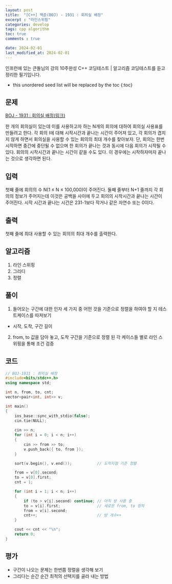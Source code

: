 ```yaml
---
layout: post
title:  "[C++] 백준(BOJ) - 1931 : 회의실 배정"
excerpt : "라인스위핑"
categories: develop
tags: cpp algorithm
toc: true
comments : true

date: 2024-02-01
last_modified_at: 2024-02-01
---
```

> <span style="font-size: 80%">
인프런에 있는 큰돌님의 강의 10주완성 C++ 코딩테스트 | 알고리즘 코딩테스트를 듣고 정리한 필기입니다.</span>

<!--more-->

* this unordered seed list will be replaced by the toc
{:toc}

## 문제 

[BOJ -  1931 : 회의실 배정(링크)](https://www.acmicpc.net/problem/1931)  

한 개의 회의실이 있는데 이를 사용하고자 하는 N개의 회의에 대하여 회의실 사용표를 만들려고 한다. 각 회의 I에 대해 시작시간과 끝나는 시간이 주어져 있고, 각 회의가 겹치지 않게 하면서 회의실을 사용할 수 있는 회의의 최대 개수를 찾아보자. 단, 회의는 한번 시작하면 중간에 중단될 수 없으며 한 회의가 끝나는 것과 동시에 다음 회의가 시작될 수 있다. 회의의 시작시간과 끝나는 시간이 같을 수도 있다. 이 경우에는 시작하자마자 끝나는 것으로 생각하면 된다.

## 입력

첫째 줄에 회의의 수 N(1 ≤ N ≤ 100,000)이 주어진다. 둘째 줄부터 N+1 줄까지 각 회의의 정보가 주어지는데 이것은 공백을 사이에 두고 회의의 시작시간과 끝나는 시간이 주어진다. 시작 시간과 끝나는 시간은 231-1보다 작거나 같은 자연수 또는 0이다.

## 출력
첫째 줄에 최대 사용할 수 있는 회의의 최대 개수를 출력한다.

## 알고리즘
1. 라인 스위핑
2. 그리디
3. 정렬

## 풀이
1. 들어오는 구간에 대한 인자 세 가지 중 어떤 것을 기준으로 정렬을 하여야 할 지 테스트케이스를 따져보기
  - 시작, 도착, 구간 길이
2. from, to 값을 담아 놓고, 도착 구간을 기준으로 정렬 된 각 케이스들 별로 라인 스위핑을 통해 조건 검증

## 코드
```cpp
// BOJ-1931 : 회의실 배정
#include<bits/stdc++.h>
using namespace std;

int n, from, to, cnt;
vector<pair<int, int>> v;

int main()
{
	ios_base::sync_with_stdio(false);
	cin.tie(NULL);
	
	cin >> n;
	for (int i = 0; i < n; i++)
	{
		cin >> from >> to;
		v.push_back({ to, from });
	}

	sort(v.begin(), v.end()); 			// 도착지점 기준 정렬

	from = v[0].second;
	to = v[0].first;
	cnt = 1;

	for (int i = 1; i < n; i++)
	{
		if (to > v[i].second) continue; // 아직 방 사용 중
		to = v[i].first;				// 새로운 from, to 정의
		from = v[i].second;
		cnt++;							// 방 개수++
	}

	cout << cnt << "\n";
	return 0;
}

```

## 평가  
* 구간이 나오는 문제는 한번쯤 정렬을 생각해 보기
* 그리다는 순간 순간 최적의 선택지를 골라 내는 방법